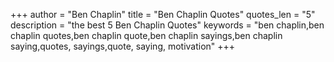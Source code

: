 +++
author = "Ben Chaplin"
title = "Ben Chaplin Quotes"
quotes_len = "5"
description = "the best 5 Ben Chaplin Quotes"
keywords = "ben chaplin,ben chaplin quotes,ben chaplin quote,ben chaplin sayings,ben chaplin saying,quotes, sayings,quote, saying, motivation"
+++
